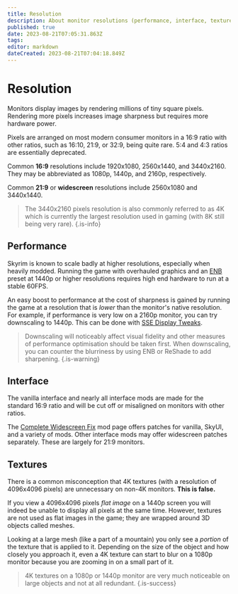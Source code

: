 ```yaml
---
title: Resolution
description: About monitor resolutions (performance, interface, textures)
published: true
date: 2023-08-21T07:05:31.863Z
tags: 
editor: markdown
dateCreated: 2023-08-21T07:04:18.849Z
---
```


# Resolution

Monitors display images by rendering millions of tiny square pixels. Rendering more pixels increases image sharpness but requires more hardware power.

Pixels are arranged on most modern consumer monitors in a 16:9 ratio with other ratios, such as 16:10, 21:9, or 32:9, being quite rare. 5:4 and 4:3 ratios are essentially deprecated.

Common **16:9** resolutions include 1920x1080, 2560x1440, and 3440x2160. They may be abbreviated as 1080p, 1440p, and 2160p, respectively.

Common **21:9** or **widescreen** resolutions include 2560x1080 and 3440x1440.

> The 3440x2160 pixels resolution is also commonly referred to as 4K which is currently the largest resolution used in gaming (with 8K still being very rare).
{.is-info}

## Performance

Skyrim is known to scale badly at higher resolutions, especially when heavily modded. Running the game with overhauled graphics and an [ENB](/mods/enbseries/) preset at 1440p or higher resolutions requires high end hardware to run at a stable 60FPS.

An easy boost to performance at the cost of sharpness is gained by running the game at a resolution that is *lower* than the monitor's native resolution. For example, if performance is very low on a 2160p monitor, you can try downscaling to 1440p. This can be done with [SSE Display Tweaks](/mods/essentials/#sse-display-tweaks).

> Downscaling will noticeably affect visual fidelity and other measures of performance optimisation should be taken first. When downscaling, you can counter the blurriness by using ENB or ReShade to add sharpening.
{.is-warning}

## Interface

The vanilla interface and nearly all interface mods are made for the standard 16:9 ratio and will be cut off or misaligned on monitors with other ratios.

The [Complete Widescreen Fix](https://www.nexusmods.com/skyrimspecialedition/mods/1778) mod page offers patches for vanilla, SkyUI, and a variety of mods. Other interface mods may offer widescreen patches separately. These are largely for 21:9 monitors.

## Textures

There is a common misconception that 4K textures (with a resolution of 4096x4096 pixels) are unnecessary on non-4K monitors. **This is false.**

If you view a 4096x4096 pixels *flat image* on a 1440p screen you will indeed be unable to display all pixels at the same time. However, textures are not used as flat images in the game; they are wrapped around 3D objects called meshes.

Looking at a large mesh (like a part of a mountain) you only see a *portion* of the texture that is applied to it. Depending on the size of the object and how closely you approach it, even a 4K texture can start to blur on a 1080p monitor because you are zooming in on a small part of it.

> 4K textures on a 1080p or 1440p monitor are very much noticeable on large objects and not at all redundant.
{.is-success}